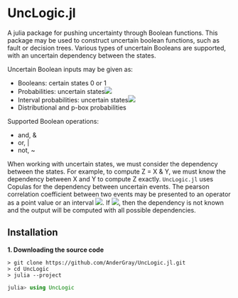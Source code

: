 # UncLogic.jl

A julia package for pushing uncertainty through Boolean functions. This package may be used to construct uncertain boolean functions, such as fault or decision trees. Various types of uncertain Booleans are supported, with an uncertain dependency between the states.

Uncertain Boolean inputs may be given as:

  * Booleans: certain states 0 or 1 
  * Probabilities: uncertain states<img src="https://render.githubusercontent.com/render/math?math=\in[0,1]">
  * Interval probabilities:  uncertain states<img src="https://render.githubusercontent.com/render/math?math=\subseteq[0,1]">
  * Distributional and p-box probabilities
  
Supported Boolean operations:
  * and, &
  * or, |
  * not, ~

When working with uncertain states, we must consider the dependency between the states. For example, to compute Z = X & Y, we must know the dependency between X and Y to compute Z exactly. `UncLogic.jl` uses Copulas for the dependency between uncertain events. The pearson correlation coefficient between two events may be presented to an operator as a point value or an interval <img src="https://render.githubusercontent.com/render/math?math=\rho\subseteq[-1,1]">. If <img src="https://render.githubusercontent.com/render/math?math=\rho=[-1,1]">, then the dependency is not known and the output will be computed with all possible dependencies.


Installation
---

**1. Downloading the source code**

```
> git clone https://github.com/AnderGray/UncLogic.jl.git
> cd UncLogic
> julia --project
```
```julia
julia> using UncLogic
```
